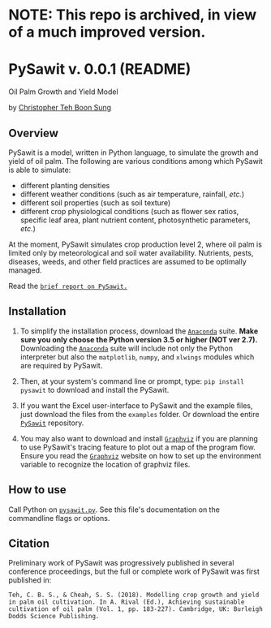 # NOTE: This repo is archived, in view of a much improved version.

# PySawit v. 0.0.1 (README)

Oil Palm Growth and Yield Model

by [Christopher Teh Boon Sung](http://www.christopherteh.com)

## Overview

PySawit is a model, written in Python language, to simulate the growth and yield of oil palm. The following are various conditions among which PySawit is able to simulate:

* different planting densities
* different weather conditions (such as air temperature, rainfall, *etc.*)
* different soil properties (such as soil texture)
* different crop physiological conditions (such as flower sex ratios, specific leaf area, plant nutrient content, photosynthetic parameters, *etc.*)

At the moment, PySawit simulates crop production level 2, where oil palm is limited only by meteorological and soil water availability. Nutrients, pests, diseases, weeds, and other field practices are assumed to be optimally managed.

Read the [`brief report on PySawit.`](https://github.com/cbsteh/PySawit/blob/master/docs/pysawit.pdf)

## Installation

1. To simplify the installation process, download the [`Anaconda`](https://www.anaconda.com/download/) suite. **Make sure you only choose the Python version 3.5 or higher (NOT ver 2.7).** Downloading the [`Anaconda`](https://www.anaconda.com/download/) suite will include not only the Python interpreter but also the `matplotlib`, `numpy`, and `xlwings` modules which are required by PySawit.

1. Then, at your system's command line or prompt, type: `pip install pysawit`
to download and install the PySawit.

1. If you want the Excel user-interface to PySawit and the example files, just download the files from the `examples` folder. Or download the entire [`PySawit`](https://github.com/cbsteh/PySawit/archive/master.zip) repository.

1. You may also want to download and install [`Graphviz`](http://www.graphviz.org/Download.php) if you are planning to use PySawit's tracing feature to plot out a map of the program flow. Ensure you read the [`Graphviz`](http://www.graphviz.org/Download.php) website on how to set up the environment variable to recognize the location of graphviz files.

## How to use

Call Python on [`pysawit.py`](http://christopherteh.com/pysawit/pysawit/index.html). See this file's documentation on the commandline flags or options.

## Citation

Preliminary work of PySawit was progressively published in several conference proceedings, but the full or complete work of PySawit was first published in:

`Teh, C. B. S., & Cheah, S. S. (2018). Modelling crop growth and yield in palm oil cultivation. In A. Rival (Ed.), Achieving sustainable cultivation of oil palm (Vol. 1, pp. 183-227). Cambridge, UK: Burleigh Dodds Science Publishing.`
